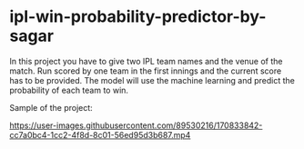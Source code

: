 # ipl-win-probability-predictor-by-sagar
In this project you have to give two IPL team names and the venue of the match. Run scored by one team in the first innings and the current score has to be provided. The model will use the machine learning and predict the probability of each team to win.

Sample of the project:






https://user-images.githubusercontent.com/89530216/170833842-cc7a0bc4-1cc2-4f8d-8c01-56ed95d3b687.mp4

